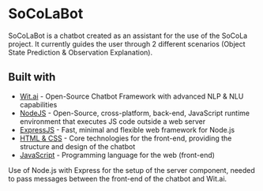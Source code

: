 # SoCoLaBot
SoCoLaBot is a chatbot created as an assistant for the use of the SoCoLa project. It currently guides the user through 2 different scenarios (Object State Prediction & Observation Explanation).

## Built with

* [Wit.ai](https://wit.ai/) - Open-Source Chatbot Framework with advanced NLP & NLU capabilities
* [NodeJS](https://nodejs.org/en/) - Open-Source, cross-platform, back-end, JavaScript runtime environment that executes JS code outside a web server
* [ExpressJS](https://expressjs.com/) - Fast, minimal and flexible web framework for Node.js
* [HTML & CSS](https://www.w3.org/standards/webdesign/htmlcss.html) - Core technologies for the front-end, providing the structure and design of the chatbot
* [JavaScript](https://www.w3schools.com/js/default.asp) - Programming language for the web (front-end)

Use of Node.js with Express for the setup of the server component, needed to pass messages between the front-end of the chatbot and Wit.ai.